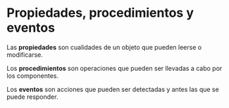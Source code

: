 # Propiedades, procedimientos y eventos

Las **propiedades** son cualidades de un objeto que pueden leerse o modificarse.

Los **procedimientos** son operaciones que pueden ser llevadas a cabo por los componentes.

Los **eventos** son acciones que pueden ser detectadas y antes las que se puede responder.

